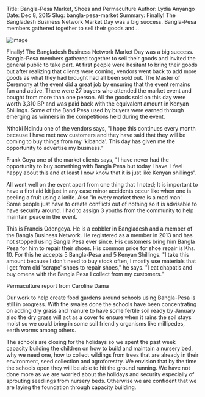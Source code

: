 Title: Bangla-Pesa Market, Shoes and Permaculture
Author: Lydia Anyango
Date: Dec 8, 2015
Slug: bangla-pesa-market
Summary: Finally! The Bangladesh Business Network Market Day was a big success. Bangla-Pesa members gathered together to sell their goods and...

![image](images/blog/bangla-pesa-market1.webp)

Finally! The Bangladesh Business Network Market Day was a big success.
Bangla-Pesa members gathered together to sell their goods and invited
the general public to take part. At first people were hesitant to bring
their goods but after realizing that clients were coming, vendors went
back to add more goods as what they had brought had all been sold out.
The Master of Ceremony at the event did a great job by ensuring that the
event remains fun and active. There were 27 buyers who attended the
market event and bought from more than one person. All the goods sold on
this day were worth 3,310 BP and was paid back with the equivalent
amount in Kenyan Shillings. Some of the Band Pesa used by buyers were
earned through emerging as winners in the competitions held during the
event.

Nthoki Ndindu one of the vendors says, "I hope this continues every
month because I have met new customers and they have said that they will
be coming to buy things from my 'kibanda'. This day has given me the
opportunity to advertise my business."

Frank Goya one of the market clients says, "I have never had the
opportunity to buy something with Bangla Pesa but today I have. I feel
happy about this and at least I now know that it is just like Kenyan
shillings".

All went well on the event apart from one thing that I noted; It is
important to have a first aid kit just in any case minor accidents occur
like when one is peeling a fruit using a knife. Also 'in every market
there is a mad man'. Some people just have to create conflicts out of
nothing so it is advisable to have security around. I had to assign 3
youths from the community to help maintain peace in the event.

This is Francis Odengeya. He is a cobbler in Bangladesh and a member of
the Bangla Business Network. He registered as a member in 2013 and has
not stopped using Bangla Pesa ever since. His customers bring him Bangla
Pesa for him to repair their shoes. His common price for shoe repair is
Khs. 10. For this he accepts 5 Bangla-Pesa and 5 Kenyan Shillings. "I
take this amount because I don't need to buy stock often, I mostly use
materials that I get from old 'scrape' shoes to repair shoes," he says.
"I eat chapatis and buy omena with the Bangla Pesa I collect from my
customers."

Permaculture report from Caroline Dama

Our work to help create food gardens around schools using Bangla-Pesa is
still in progress. With the swales done the schools have been
concentrating on adding dry grass and manure to have some fertile soil
ready by January also the dry grass will act as a cover to ensure when
it rains the soil stays moist so we could bring in some soil friendly
organisms like millipedes, earth worms among others.

The schools are closing for the holidays so we spent the past week
capacity building the children on how to build and maintain a nursery
bed, why we need one, how to collect wildings from trees that are
already in their environment, seed collection and agroforestry. We
envision that by the time the schools open they will be able to hit the
ground running. We have not done more as we are worried about the
holidays and security especially of sprouting seedlings from nursery
beds. Otherwise we are confident that we are laying the foundation
through capacity building.
